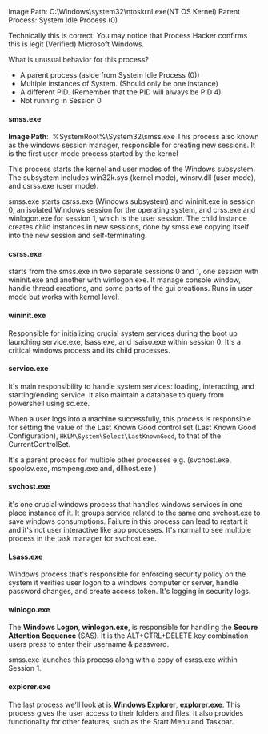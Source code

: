
Image Path: C:\Windows\system32\ntoskrnl.exe(NT OS Kernel)
Parent Process: System Idle Process (0)

Technically this is correct. You may notice that Process Hacker confirms this is legit (Verified) Microsoft Windows. 

What is unusual behavior for this process?

- A parent process (aside from System Idle Process (0))
- Multiple instances of System. (Should only be one instance) 
- A different PID. (Remember that the PID will always be PID 4)
- Not running in Session 0

#### smss.exe

**Image Path**:  %SystemRoot%\System32\smss.exe
This process also known as the windows session manager, responsible for creating new sessions. It is the first user-mode process started by the kernel

This process starts the kernel and user modes of the Windows subsystem. The subsystem includes win32k.sys (kernel mode), winsrv.dll (user mode), and csrss.exe (user mode). 

smss.exe starts csrss.exe (Windows subsystem) and wininit.exe in session 0, an isolated Windows session for the operating system,  and crss.exe and winlogon.exe for session 1, which is the user session. The child instance creates child instances in new sessions, done by smss.exe copying itself into the new session and self-terminating. 

#### csrss.exe

starts from the smss.exe in two separate sessions 0 and 1, one session with wininit.exe and another with winlogon.exe. It manage console window, handle thread creations, and some parts of the gui creations. Runs in user mode but works with kernel level. 

#### wininit.exe 

Responsible for initializing crucial system services during the boot up launching service.exe, lsass.exe, and lsaiso.exe within session 0. It's a critical windows process and its child processes. 

#### service.exe

It's main responsibility to handle system services: loading, interacting, and starting/ending service. It also maintain a database to query from powershell using sc.exe. 

When a user logs into a machine successfully, this process is responsible for setting the value of the Last Known Good control set (Last Known Good Configuration), `HKLM\System\Select\LastKnownGood`, to that of the CurrentControlSet.

It's a parent process for multiple other processes e.g. (svchost.exe, spoolsv.exe, msmpeng.exe and, dllhost.exe )

#### svchost.exe
it's one crucial windows process that handles windows services in one place instance of it. It groups service related to the same one svchost.exe to save windows consumptions. Failure in this process can lead to restart it and it's not user interactive like app processes. It's normal to see multiple process in the task manager for svchost.exe.  

#### Lsass.exe 
Windows process that's responsible for enforcing security policy on the system it verifies user logon to a windows computer or server, handle password changes, and create access token. It's logging in security logs. 

#### winlogo.exe
The **Windows Logon**, **winlogon.exe**, is responsible for handling the **Secure Attention Sequence** (SAS). It is the ALT+CTRL+DELETE key combination users press to enter their username & password.

smss.exe launches this process along with a copy of csrss.exe within Session 1.

#### explorer.exe

The last process we'll look at is **Windows Explorer**, **explorer.exe**. This process gives the user access to their folders and files. It also provides functionality for other features, such as the Start Menu and Taskbar.
